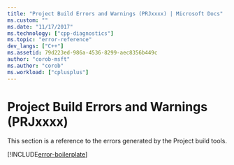 ```yaml
---
title: "Project Build Errors and Warnings (PRJxxxx) | Microsoft Docs"
ms.custom: ""
ms.date: "11/17/2017"
ms.technology: ["cpp-diagnostics"]
ms.topic: "error-reference"
dev_langs: ["C++"]
ms.assetid: 79d223ed-986a-4536-8299-aec8356b449c
author: "corob-msft"
ms.author: "corob"
ms.workload: ["cplusplus"]
---
```

# Project Build Errors and Warnings (PRJxxxx)

This section is a reference to the errors generated by the Project build tools.

[!INCLUDE[error-boilerplate](../../error-messages/includes/error-boilerplate.md)]